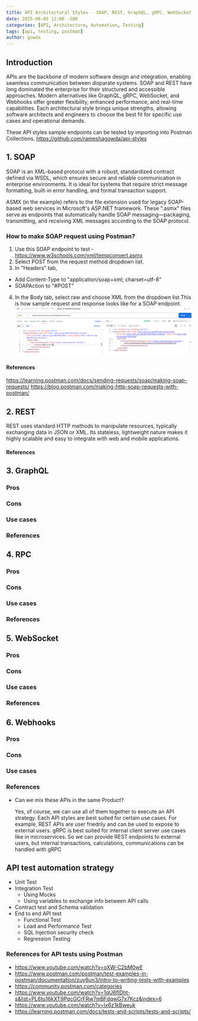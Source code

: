 ```yaml
---
title: API Architectural Styles - SOAP, REST, GraphQL, gRPC, WebSocket and Webhooks
date: 2025-06-05 12:00 -500
categories: [API, Architecture, Automation, Testing]
tags: [api, testing, postman]
author: gowda
---
```


## Introduction

APIs are the backbone of modern software design and integration, enabling seamless communication between disparate systems. SOAP and REST have long dominated the enterprise for their structured and accessible approaches. Modern alternatives like GraphQL, gRPC, WebSocket, and Webhooks offer greater flexibility, enhanced performance, and real-time capabilities. Each architectural style brings unique strengths, allowing software architects and engineers to choose the best fit for specific use cases and operational demands.

These API styles sample endpoints can be tested by importing into Postman Collections. <https://github.com/rameshagowda/api-styles>

## 1. SOAP

SOAP is an XML-based protocol with a robust, standardized contract defined via WSDL, which ensures secure and reliable communication in enterprise environments. It is ideal for systems that require strict message formatting, built-in error handling, and formal transaction support.

ASMX (in the example) refers to the file extension used for legacy SOAP-based web services in Microsoft's ASP.NET framework. These ".asmx" files serve as endpoints that automatically handle SOAP messaging—packaging, transmitting, and receiving XML messages according to the SOAP protocol.

### How to make SOAP request using Postman?

1. Use this SOAP endpoint to test - https://www.w3schools.com/xml/tempconvert.asmx
2. Select POST from the request method dropdown list.
3. In "Headers" tab,

- Add Content-Type to "application/soap+xml; charset=utf-8"
- SOAPAction to "#POST"

4. In the Body tab, select raw and choose XML from the dropdown list.This is how sample request and response looks like for a SOAP endpoint.
   ![Desktop View](/assets/img/apis/soap.png)

#### References

<https://learning.postman.com/docs/sending-requests/soap/making-soap-requests/>
<https://blog.postman.com/making-http-soap-requests-with-postman/>

## 2. REST

REST uses standard HTTP methods to manipulate resources, typically exchanging data in JSON or XML. Its stateless, lightweight nature makes it highly scalable and easy to integrate with web and mobile applications.

#### References

## 3. GraphQL

### Pros

### Cons

### Use cases

### References

## 4. RPC

### Pros

### Cons

### Use cases

### References

## 5. WebSocket

### Pros

### Cons

### Use cases

### References

## 6. Webhooks

### Pros

### Cons

### Use cases

### References

- Can we mix these APIs in the same Product?

  Yes, of course, we can use all of them together to execute an API strategy. Each API styles are best suited for certain use cases. For example, REST APIs are user friednly and can be used to expose to external users. gRPC is best suited for internal client server use cases like in microservices. So we can provide REST endpoints to external users, but internal transactions, calculations, communications can be handled with gRPC

## API test automation strategy

- Unit Test
- Integration Test
  - Using Mocks
  - Using variables to exchange info between API calls
- Contract test and Schema validation
- End to end API test
  - Functional Test
  - Load and Performance Test
  - SQL Injection security check
  - Regression Testing

### References for API tests using Postman

- <https://www.youtube.com/watch?v=oXW-C2bM0wE>
- <https://www.postman.com/postman/test-examples-in-postman/documentation/zuy6un3/intro-to-writing-tests-with-examples>
- <https://community.postman.com/categories>
- <https://www.youtube.com/watch?v=1qU6fIDht-s&list=PL6tu16kXT9PqcGCrFRw7mBFdqwG7x7Kcz&index=6>
- <https://www.youtube.com/watch?v=Ix6z1kBweuk>
- <https://learning.postman.com/docs/tests-and-scripts/tests-and-scripts/>
